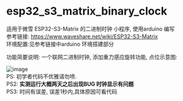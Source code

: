 # esp32_s3_matrix_binary_clock
适用于微雪 ESP32-S3-Matrix 的二进制时钟 小程序, 使用arduino 编写  
参考链接: https://www.waveshare.net/wiki/ESP32-S3-Matrix  
环境配置:见参考链接中arduino 环境搭建部分   

功能简要说明:
一个联网二进制时钟, 添加重力感应旋转功能, 
点位示意图:  

![image](https://github.com/user-attachments/assets/54d14f78-e749-4055-92d5-0c71a0e7f5a2)  
PS: 初学者代码不优雅请勿喷.  
PS2: **实测运行大概两天之后出现BUG 时钟显示有问题**  
PS3: 时间有误差, 误差1秒内,具体原因可看代码  
